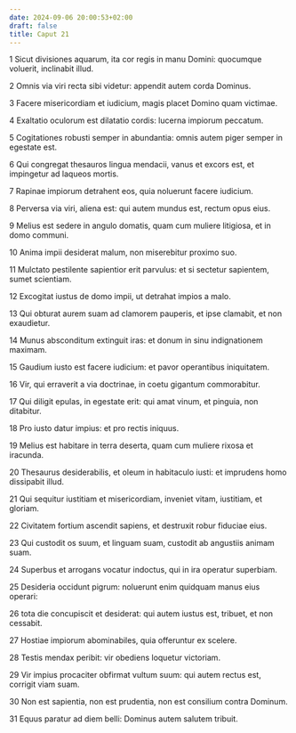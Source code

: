 ```yaml
---
date: 2024-09-06 20:00:53+02:00
draft: false
title: Caput 21
---
```





1 Sicut divisiones aquarum, ita cor regis in manu Domini: quocumque voluerit, inclinabit illud.

2 Omnis via viri recta sibi videtur: appendit autem corda Dominus.

3 Facere misericordiam et iudicium, magis placet Domino quam victimae.

4 Exaltatio oculorum est dilatatio cordis: lucerna impiorum peccatum.

5 Cogitationes robusti semper in abundantia: omnis autem piger semper in egestate est.

6 Qui congregat thesauros lingua mendacii, vanus et excors est, et impingetur ad laqueos mortis.

7 Rapinae impiorum detrahent eos, quia noluerunt facere iudicium.

8 Perversa via viri, aliena est: qui autem mundus est, rectum opus eius.

9 Melius est sedere in angulo domatis, quam cum muliere litigiosa, et in domo communi.

10 Anima impii desiderat malum, non miserebitur proximo suo.

11 Mulctato pestilente sapientior erit parvulus: et si sectetur sapientem, sumet scientiam.

12 Excogitat iustus de domo impii, ut detrahat impios a malo.

13 Qui obturat aurem suam ad clamorem pauperis, et ipse clamabit, et non exaudietur.

14 Munus absconditum extinguit iras: et donum in sinu indignationem maximam.

15 Gaudium iusto est facere iudicium: et pavor operantibus iniquitatem.

16 Vir, qui erraverit a via doctrinae, in coetu gigantum commorabitur.

17 Qui diligit epulas, in egestate erit: qui amat vinum, et pinguia, non ditabitur.

18 Pro iusto datur impius: et pro rectis iniquus.

19 Melius est habitare in terra deserta, quam cum muliere rixosa et iracunda.

20 Thesaurus desiderabilis, et oleum in habitaculo iusti: et imprudens homo dissipabit illud.

21 Qui sequitur iustitiam et misericordiam, inveniet vitam, iustitiam, et gloriam.

22 Civitatem fortium ascendit sapiens, et destruxit robur fiduciae eius.

23 Qui custodit os suum, et linguam suam, custodit ab angustiis animam suam.

24 Superbus et arrogans vocatur indoctus, qui in ira operatur superbiam.

25 Desideria occidunt pigrum: noluerunt enim quidquam manus eius operari:

26 tota die concupiscit et desiderat: qui autem iustus est, tribuet, et non cessabit.

27 Hostiae impiorum abominabiles, quia offeruntur ex scelere.

28 Testis mendax peribit: vir obediens loquetur victoriam.

29 Vir impius procaciter obfirmat vultum suum: qui autem rectus est, corrigit viam suam.

30 Non est sapientia, non est prudentia, non est consilium contra Dominum.

31 Equus paratur ad diem belli: Dominus autem salutem tribuit.

